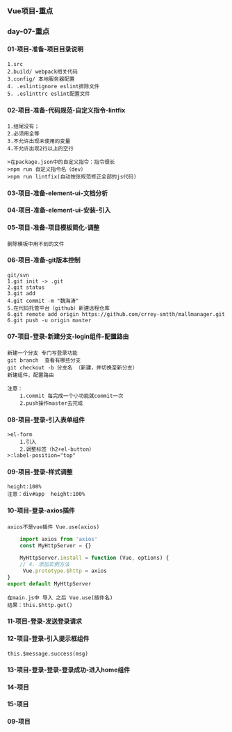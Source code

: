 ### Vue项目-重点

### day-07-重点

#### 01-项目-准备-项目目录说明
    1.src
    2.build/ webpack相关代码
    3.config/ 本地服务器配置
    4. .eslintignore eslint排除文件
    5. .eslinttrc eslint配置文件

#### 02-项目-准备-代码规范-自定义指令-lintfix

    1.结尾没有；
    2.必须用全等
    3.不允许出现未使用的变量
    4.不允许出现2行以上的空行

    >在package.json中的自定义指令：指令很长
    >npm run 自定义指令名（dev）
    >npm run lintfix(自动按张规范修正全部的js代码)

#### 03-项目-准备-element-ui-文档分析

#### 04-项目-准备-element-ui-安装-引入

#### 05-项目-准备-项目模板简化-调整

    删除模板中用不到的文件

#### 06-项目-准备-git版本控制

    git/svn
    1.git init -> .git
    2.git status
    3.git add
    4.git commit -m "魏海涛"
    5.在代码托管平台（github）新建远程仓库
    6.git remote add origin https://github.com/crrey-smtth/mallmanager.git
    6.git push -u origin master

#### 07-项目-登录-新建分支-login组件-配置路由

    新建一个分支 专门写登录功能
    git branch  查看有哪些分支
    git checkout -b 分支名 （新建，并切换至新分支）
    新建组件，配置路由

    注意：
        1.commit 每完成一个小功能就commit一次
        2.push操作master去完成
#### 08-项目-登录-引入表单组件

    >el-form
        1.引入
        2.调整标签（h2+el-button）
    >:label-position="top"

#### 09-项目-登录-样式调整

    height:100%
    注意：div#app  height:100%

#### 10-项目-登录-axios插件

    axios不是vue插件 Vue.use(axios)

```js
    import axios from 'axios'
    const MyHttpServer = {}

    MyHttpServer.install = function (Vue, options) {
    // 4. 添加实例方法
     Vue.prototype.$http = axios
}
export default MyHttpServer
```
    在main.js中 导入 之后 Vue.use(插件名)
    结果：this.$http.get()

#### 11-项目-登录-发送登录请求

#### 12-项目-登录-引入提示框组件


    this.$message.success(msg)

#### 13-项目-登录-登录-登录成功-进入home组件

#### 14-项目

#### 15-项目

#### 09-项目
